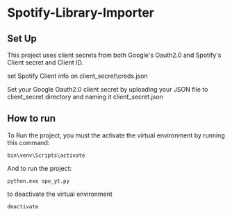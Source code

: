 # Spotify-Library-Importer

## Set Up

This project uses client secrets from both Google's Oauth2.0 and Spotify's Client secret and Client ID.

set Spotify Client info on client_secret\creds.json  


Set your Google Oauth2.0 client secret by uploading your JSON file to client_secret directory and naming it client_secret.json  

## How to run  

To Run the project, you must the activate the virtual environment by running this command:  

```
bin\venv\Scripts\activate  
```

And to run the project:  

```
python.exe spo_yt.py  
```
to deactivate the virtual environment  

```
deactivate 
```
